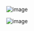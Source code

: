![image](https://github.com/21AJA/TOKEN-STAKING-DECENTRALIZED-APPLICATION/assets/95303861/29a95305-626f-48d9-9473-2b1c3ab060d2)

![image](https://github.com/21AJA/TOKEN-STAKING-DECENTRALIZED-APPLICATION/assets/95303861/09d891cd-4708-4787-b62c-f6836d9dd83c)
